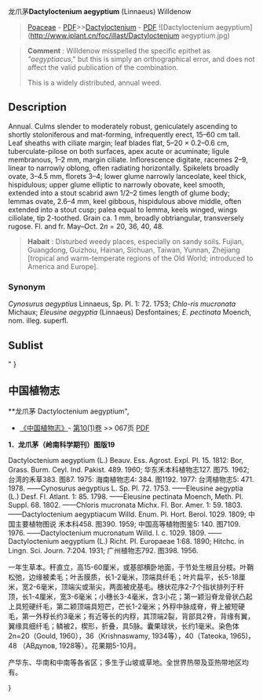 龙爪茅**Dactyloctenium aegyptium** (Linnaeus) Willdenow

> [Poaceae](http://www.iplant.cn/info/Poaceae?t=foc) - [PDF](http://www.iplant.cn/foc/pdf/Poaceae.pdf)>>[Dactyloctenium](http://www.iplant.cn/info/Dactyloctenium?t=foc) - [PDF](http://www.iplant.cn/foc/pdf/Dactyloctenium.pdf)
![Dactyloctenium aegyptium](http://www.iplant.cn/foc/illast/Dactyloctenium aegyptium.jpg)


> **Comment** : 
> Willdenow misspelled the specific epithet as *\"aegyptiacus*,\" but this is simply an orthographical error, and does not affect the valid publication of the combination.
>
> This is a widely distributed, annual weed.

## Description

Annual. Culms slender to moderately robust, geniculately ascending to shortly stoloniferous and mat-forming, infrequently erect, 15–60 cm tall. Leaf sheaths with ciliate margin; leaf blades flat, 5–20 × 0.2–0.6 cm, tuberculate-pilose on both surfaces, apex acute or acuminate; ligule membranous, 1–2 mm, margin ciliate. Inflorescence digitate, racemes 2–9, linear to narrowly oblong, often radiating horizontally. Spikelets broadly ovate, 3–4.5 mm, florets 3–4; lower glume narrowly lanceolate, keel thick, hispidulous; upper glume elliptic to narrowly obovate, keel smooth, extended into a stout scabrid awn 1/2–2 times length of glume body; lemmas ovate, 2.6–4 mm, keel gibbous, hispidulous above middle, often extended into a stout cusp; palea equal to lemma, keels winged, wings ciliolate, tip 2-toothed. Grain ca. 1 mm, broadly obtriangular, transversely rugose. Fl. and fr. May–Oct. 2*n* = 20, 36, 40, 48.


> **Habait** : 
> Disturbed weedy places, especially on sandy soils. Fujian, Guangdong, Guizhou, Hainan, Sichuan, Taiwan, Yunnan, Zhejiang [tropical and warm-temperate regions of the Old World; introduced to America and Europe].

### Synonym
*Cynosurus aegyptius* Linnaeus, Sp. Pl. 1: 72. 1753; *Chlo-ris mucronata* Michaux; *Eleusine aegyptia* (Linnaeus) Desfontaines; *E. pectinata* Moench, nom. illeg. superfl.


## Sublist
"
}
## 中国植物志



**龙爪茅 Dactyloctenium aegyptium",


* [《中国植物志》](http://www.iplant.cn/frps)- [第10(1)卷](http://www.iplant.cn/frps/vol/10(1)) >> 067页 [PDF](http://www.iplant.cn/frps/pdf/10(1)/067.pdf)

**1．龙爪茅（岭南科学期刊）图版19**

Dactyloctenium aegyptium (L.) Beauv. Ess. Agrost. Expl. Pl. 15. 1812: Bor, Grass. Burm. Ceyl. Ind. Pakist. 489. 1960; 华东禾本科植物志127. 图75. 1962; 台湾的禾草383. 图87. 1975: 海南植物志4: 384. 图1192. 1977: 台湾植物志5: 471. 1978. ——Cynosurus aegyptius L. Sp. Pl. 72. 1753. ——Eleusine aegyptia (L.) Desf. Fl. Atlant. 1: 85. 1798. ——Eleusine pectinata Moench, Meth. Pl. Suppl. 68. 1802. ——Chloris mucronata Michx. Fl. Bor. Amer. 1: 59. 1803. ——Dactyloctenium aegyptiacum Willd. Enum. Pl. Hort. Berol. 1029. 1809; 中国主要植物图说 禾本科458. 图390. 1959; 中国高等植物图鉴5: 140. 图7109. 1976. ——Dactyloctenium mucronatum Willd. l. c. 1029. 1809. ——Dactyloctenium aegyptium (L.) Richt. Pl. Europaeae 1:68. 1890; Hitchc. in Lingn. Sci. Journ. 7:204. 1931; 广州植物志792. 图398. 1956.

一年生草本。秆直立，高15-60厘米，或基部横卧地面，于节处生根且分枝。叶鞘松弛，边缘被柔毛；叶舌膜质，长1-2毫米，顶端具纤毛；叶片扁平，长5-18厘米，宽2-6毫米，顶端尖或渐尖，两面被疣基毛。穗状花序2-7个指状排列于秆顶，长1-4厘米，宽3-6毫米；小穗长3-4毫米，含3小花；第一颖沿脊龙骨状凸起上具短硬纤毛，第二颖顶端具短芒，芒长1-2毫米；外稃中脉成脊，脊上被短硬毛，第一外稃长约3毫米；有近等长的内稃，其顶端2裂，背部具2脊，背缘有翼，翼缘具细纤毛；鳞被2，楔形，折叠，具5脉。囊果球状，长约1毫米。染色体2n=20（Gould, 1960），36（Krishnaswamy, 1934等），40（Tateoka, 1965)，48 （ABдynoв, 1928等）。花果期5-10月。

产华东、华南和中南等各省区；多生于山坡或草地。全世界热带及亚热带地区均有。



}